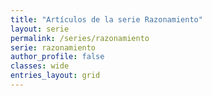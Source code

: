 ```yaml
---
title: "Artículos de la serie Razonamiento"
layout: serie
permalink: /series/razonamiento
serie: razonamiento
author_profile: false
classes: wide
entries_layout: grid
---
```


